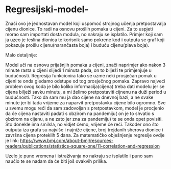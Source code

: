 # Regresijski-model-

Znači ovo je jednostavan model koji uspomoć strojnog učenja pretpostavalja cijenu dionice. To radi na osnovu prošlih pomaka u cijeni. 
Za to uspjeti morao sam importati dosta modula, no nakraju se isplatilo. Primjer koji sam ja uzeo je teslina dionica te korisnik samo pokrene kod i outputa se graf koji pokazuje prošlu cijenu(narančasta boja) i buduću cijenu(plava boja).

Malo detaljnije:

Model uči na osnovu prijašnjih pomaka u cijeni, znači naprimjer ako nakon 3 minute rasta u cijeni slijedi 1 minuta pada, on to bilježi te primjenjuje u budućnosti. Regresija funkcionira tako se uzme neki prosječan pomak u cijeni te onda gledamo odstupe od tog prosječnog pomaka. Zapravo najveći problem ovog koda je bilo koliko informacija(cijena) treba dati modelu jer se cijena bilježi savku minutu, a mi želimo pretpostaviti cijnenu na duži period u budućnosti. Tako da sam mu ja dao cijene na dnevnoj bazi, a ne svake minute jer bi tada vrijeme za naparvit pretpostavku cijene bilo ogromno. Sve u svemu  mogu reći da sam zadovoljan s pretpostavkom, model je procjenio da će cijena nastaviti padati s obzirom na pandemiju( on je to shvatio s obzirom na cijenu, a ne zato jer zna za pandemiju) te se onda opet povisiti. Što donekle ima smilsla,  no vidjet ćemo, vrijeme će reći. Također ono što outputa iza grafa su najviše i najniže cijene, broj trejdanih sherova dionice i završna cijena proteklih 5 dana. Za matematičko obješnjenje regresije ovdje je link:
https://www.bmj.com/about-bmj/resources-readers/publications/statistics-square-one/11-correlation-and-regression


Uzelo je puno vremena i istraživanja no nakraju se isplatilo i puno sam naučio te se  nadam  da će biti još ovakvih prilika. 
